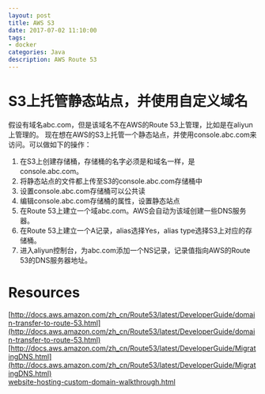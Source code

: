 ```yaml
---
layout: post
title: AWS S3
date: 2017-07-02 11:10:00
tags:
- docker
categories: Java
description: AWS Route 53
---
```



# S3上托管静态站点，并使用自定义域名
假设有域名abc.com，但是该域名不在AWS的Route 53上管理，比如是在aliyun上管理的。
现在想在AWS的S3上托管一个静态站点，并使用console.abc.com来访问。可以做如下的操作：
1. 在S3上创建存储桶，存储桶的名字必须是和域名一样，是console.abc.com。
2. 将静态站点的文件都上传至S3的console.abc.com存储桶中
3. 设置console.abc.com存储桶可以公共读
4. 编辑console.abc.com存储桶的属性，设置静态站点
5. 在Route 53上建立一个域abc.com。AWS会自动为该域创建一些DNS服务器。
6. 在Route 53上建立一个A记录，alias选择Yes，alias type选择S3上对应的存储桶。
7. 进入aliyun控制台，为abc.com添加一个NS记录，记录值指向AWS的Route 53的DNS服务器地址。

# Resources
[http://docs.aws.amazon.com/zh_cn/Route53/latest/DeveloperGuide/domain-transfer-to-route-53.html](http://docs.aws.amazon.com/zh_cn/Route53/latest/DeveloperGuide/domain-transfer-to-route-53.html)
[http://docs.aws.amazon.com/zh_cn/Route53/latest/DeveloperGuide/MigratingDNS.html](http://docs.aws.amazon.com/zh_cn/Route53/latest/DeveloperGuide/MigratingDNS.html)        
[website-hosting-custom-domain-walkthrough.html](http://docs.aws.amazon.com/zh_cn/AmazonS3/latest/dev/website-hosting-custom-domain-walkthrough.html#root-domain-walkthrough-update-ns-record)
